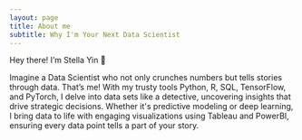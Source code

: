 ```yaml
---
layout: page
title: About me
subtitle: Why I'm Your Next Data Scientist
---
```


Hey there! I’m Stella Yin 👋

Imagine a Data Scientist who not only crunches numbers but tells stories through data. That’s me! With my trusty tools Python, R, SQL, TensorFlow, and PyTorch, I delve into data sets like a detective, uncovering insights that drive strategic decisions. Whether it's predictive modeling or deep learning, I bring data to life with engaging visualizations using Tableau and PowerBI, ensuring every data point tells a part of your story.

